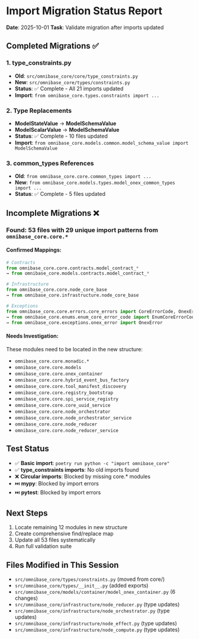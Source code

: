 # Import Migration Status Report

**Date**: 2025-10-01
**Task**: Validate migration after imports updated

## Completed Migrations ✅

### 1. type_constraints.py
- **Old**: `src/omnibase_core/core/type_constraints.py`
- **New**: `src/omnibase_core/types/constraints.py`
- **Status**: ✅ Complete - All 21 imports updated
- **Import**: `from omnibase_core.types.constraints import ...`

### 2. Type Replacements
- **ModelStateValue** → **ModelSchemaValue**
- **ModelScalarValue** → **ModelSchemaValue**
- **Status**: ✅ Complete - 10 files updated
- **Import**: `from omnibase_core.models.common.model_schema_value import ModelSchemaValue`

### 3. common_types References
- **Old**: `from omnibase_core.core.common_types import ...`
- **New**: `from omnibase_core.models.types.model_onex_common_types import ...`
- **Status**: ✅ Complete - 5 files updated

## Incomplete Migrations ❌

### Found: 53 files with 29 unique import patterns from `omnibase_core.core.*`

#### Confirmed Mappings:

```python
# Contracts
from omnibase_core.core.contracts.model_contract_*
→ from omnibase_core.models.contracts.model_contract_*

# Infrastructure
from omnibase_core.core.node_core_base
→ from omnibase_core.infrastructure.node_core_base

# Exceptions
from omnibase_core.core.errors.core_errors import CoreErrorCode, OnexError
→ from omnibase_core.enums.enum_core_error_code import EnumCoreErrorCode
→ from omnibase_core.exceptions.onex_error import OnexError
```

#### Needs Investigation:

These modules need to be located in the new structure:
- `omnibase_core.core.monadic.*`
- `omnibase_core.core.models`
- `omnibase_core.core.onex_container`
- `omnibase_core.core.hybrid_event_bus_factory`
- `omnibase_core.core.tool_manifest_discovery`
- `omnibase_core.core.registry_bootstrap`
- `omnibase_core.core.spi_service_registry`
- `omnibase_core.core.core_uuid_service`
- `omnibase_core.core.node_orchestrator`
- `omnibase_core.core.node_orchestrator_service`
- `omnibase_core.core.node_reducer`
- `omnibase_core.core.node_reducer_service`

## Test Status

- ✅ **Basic import**: `poetry run python -c "import omnibase_core"`
- ✅ **type_constraints imports**: No old imports found
- ❌ **Circular imports**: Blocked by missing core.* modules
- ⏭️ **mypy**: Blocked by import errors
- ⏭️ **pytest**: Blocked by import errors

## Next Steps

1. Locate remaining 12 modules in new structure
2. Create comprehensive find/replace map
3. Update all 53 files systematically
4. Run full validation suite

## Files Modified in This Session

- `src/omnibase_core/types/constraints.py` (moved from core/)
- `src/omnibase_core/types/__init__.py` (added exports)
- `src/omnibase_core/models/container/model_onex_container.py` (6 changes)
- `src/omnibase_core/infrastructure/node_reducer.py` (type updates)
- `src/omnibase_core/infrastructure/node_orchestrator.py` (type updates)
- `src/omnibase_core/infrastructure/node_effect.py` (type updates)
- `src/omnibase_core/infrastructure/node_compute.py` (type updates)
